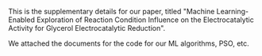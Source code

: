 This is the supplementary details for our paper, titled "Machine Learning-Enabled Exploration of 
Reaction Condition Influence on the Electrocatalytic Activity for Glycerol Electrocatalytic Reduction". 

We attached the documents for the code for our ML algorithms, PSO, etc.
